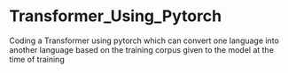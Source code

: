 # Transformer_Using_Pytorch
Coding a Transformer using pytorch which can convert one language into another language based on the training corpus given to the model at the time of training
